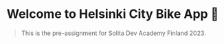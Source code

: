 <h1 align="center">Welcome to Helsinki City Bike App 👋</h1>

> This is the pre-assignment for Solita Dev Academy Finland 2023.
